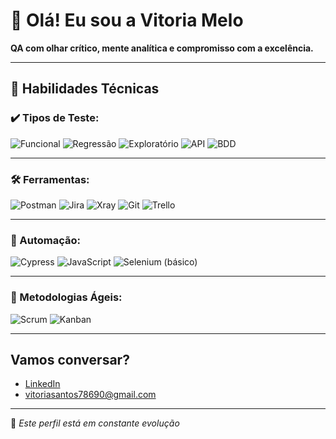 # 👋 Olá! Eu sou a Vitoria Melo

**QA com olhar crítico, mente analítica e compromisso com a excelência.**

---

## 🧪 Habilidades Técnicas

### ✔️ Tipos de Teste:
![Funcional](https://img.shields.io/badge/Teste_Funcional-blue?style=for-the-badge)
![Regressão](https://img.shields.io/badge/Teste_de_Regressão-purple?style=for-the-badge)
![Exploratório](https://img.shields.io/badge/Teste_Exploratório-9b59b6?style=for-the-badge)
![API](https://img.shields.io/badge/Testes_de_API-2980b9?style=for-the-badge)
![BDD](https://img.shields.io/badge/BDD_(Gherkin)-27ae60?style=for-the-badge)

---

### 🛠️ Ferramentas:
![Postman](https://img.shields.io/badge/Postman-FF6C37?style=for-the-badge&logo=postman&logoColor=white)
![Jira](https://img.shields.io/badge/Jira-0052CC?style=for-the-badge&logo=jira&logoColor=white)
![Xray](https://img.shields.io/badge/Xray-26B4FF?style=for-the-badge)
![Git](https://img.shields.io/badge/Git-F05032?style=for-the-badge&logo=git&logoColor=white)
![Trello](https://img.shields.io/badge/Trello-0079BF?style=for-the-badge&logo=trello&logoColor=white)

---

### 🤖 Automação:
![Cypress](https://img.shields.io/badge/Cypress-17202C?style=for-the-badge&logo=cypress&logoColor=white)
![JavaScript](https://img.shields.io/badge/JavaScript-F7DF1E?style=for-the-badge&logo=javascript&logoColor=black)
![Selenium (básico)](https://img.shields.io/badge/Selenium_(básico)-43B02A?style=for-the-badge&logo=selenium&logoColor=white)

---

### 🧭 Metodologias Ágeis:
![Scrum](https://img.shields.io/badge/Scrum-6c5ce7?style=for-the-badge)
![Kanban](https://img.shields.io/badge/Kanban-00b894?style=for-the-badge) 

---

## Vamos conversar?

- [LinkedIn](https://www.linkedin.com/in/vitoria-regina-melo)  
- vitoriasantos78690@gmail.com  

---

📌 *Este perfil está em constante evolução*  

